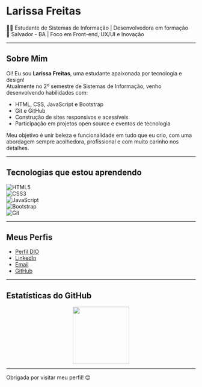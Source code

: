 # Larissa Freitas

👩‍💻 Estudante de Sistemas de Informação | Desenvolvedora em formação  
📍 Salvador - BA | Foco em Front-end, UX/UI e Inovação

---

## Sobre Mim

Oi! Eu sou **Larissa Freitas**, uma estudante apaixonada por tecnologia e design!  
Atualmente no 2º semestre de Sistemas de Informação, venho desenvolvendo habilidades com:

- HTML, CSS, JavaScript e Bootstrap  
- Git e GitHub  
- Construção de sites responsivos e acessíveis  
- Participação em projetos open source e eventos de tecnologia

Meu objetivo é unir beleza e funcionalidade em tudo que eu crio, com uma abordagem sempre acolhedora, profissional e com muito carinho nos detalhes.

---

## Tecnologias que estou aprendendo

![HTML5](https://img.shields.io/badge/HTML5-FF69B4?style=flat-square&logo=html5&logoColor=white)  
![CSS3](https://img.shields.io/badge/CSS3-FFB6C1?style=flat-square&logo=css3&logoColor=white)  
![JavaScript](https://img.shields.io/badge/JavaScript-FADADD?style=flat-square&logo=javascript&logoColor=black)  
![Bootstrap](https://img.shields.io/badge/Bootstrap-DB7093?style=flat-square&logo=bootstrap&logoColor=white)  
![Git](https://img.shields.io/badge/Git-F08080?style=flat-square&logo=git&logoColor=white)

---

## Meus Perfis

- [Perfil DIO](https://web.dio.me/users/larissafalmeida17)  
- [LinkedIn](https://www.linkedin.com/in/larissa-freitas-de-almeida/)  
- [Email](mailto:larissafalmeida17@gmail.com)  
- [GitHub](https://github.com/larissaaafreitas)

---

## Estatísticas do GitHub

<p align="center">
  <img height="150" src="https://github-readme-stats.vercel.app/api?username=larissaaafreitas&show_icons=true&theme=rose_pine" />
</p>

---

Obrigada por visitar meu perfil! 😊
